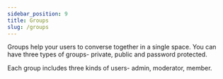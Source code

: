 ```yaml
---
sidebar_position: 9
title: Groups
slug: /groups
---
```


Groups help your users to converse together in a single space. You can have three types of groups- private, public and password protected.

Each group includes three kinds of users- admin, moderator, member.